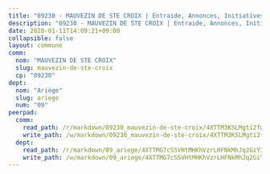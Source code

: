 ```yaml
---
title: "09230 - MAUVEZIN DE STE CROIX | Entraide, Annonces, Initiatives"
description: "09230 - MAUVEZIN DE STE CROIX | Entraide, Annonces, Initiatives"
date: 2020-01-11T14:09:21+09:00
collapsible: false
layout: commune
comm:
  nom: "MAUVEZIN DE STE CROIX"
  slug: mauvezin-de-ste-croix
  cp: "09230"
dept:
  nom: "Ariège"
  slug: ariege
  num: "09"
peerpad:
  comm:
    read_path: /r/markdown/09230_mauvezin-de-ste-croix/4XTTM3KSLMgti2fwtnEMeJ2UQGDxiewSGYhM1hwVRp23qpfdS
    write_path: /w/markdown/09230_mauvezin-de-ste-croix/4XTTM3KSLMgti2fwtnEMeJ2UQGDxiewSGYhM1hwVRp23qpfdS-K3TgUDVkfCPqGNYm3pEcTNsj1zEgpe3zQt3wmsexNn6d4XHC1emxeSruYpG7th6EAKKQ2ERFhq9uXqeTRsoVquTmngRkBg4yUmkvnUgwDxk89a1MUyX4eU8UTqGyswgW5hZqvcWk
  dept:
    read_path: /r/markdown/09_ariege/4XTTMG7cSSVHtMHKhVzrLHFNkMhJq2GiY37tW1RLaySvmC5m7
    write_path: /w/markdown/09_ariege/4XTTMG7cSSVHtMHKhVzrLHFNkMhJq2GiY37tW1RLaySvmC5m7-K3TgTss1C8HjViVkpwivQX7MahnqC11ekSJQuYEnrMDTmDE1FfJsoB9BatqQw5xZL2YVE8soFWdt5YbjPCiw8Nef7nnDAgssxyMxh5u11RAcuqPo3TLSQutK9TFNiNP3xhEoTkkD
---
```


